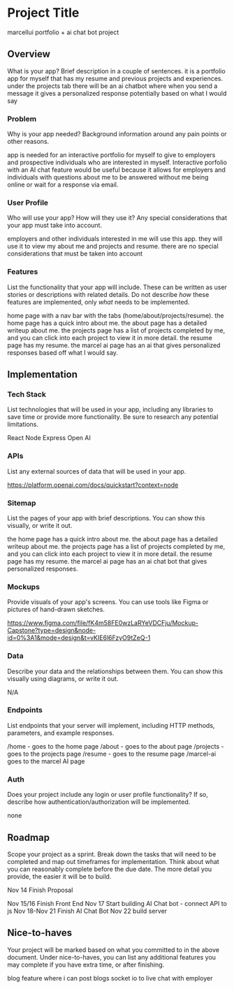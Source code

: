 # Project Title

marcellui portfolio + ai chat bot project

## Overview

What is your app? Brief description in a couple of sentences.
it is a portfolio app for myself that has my resume and previous projects and experiences.
under the projects tab there will be an ai chatbot where when you send a message it gives a personalized response potentially based on what I would say

### Problem

Why is your app needed? Background information around any pain points or other reasons.

app is needed for an interactive portfolio for myself to give to employers and prospective individuals who are interested in myself. Interactive porfolio with an AI chat feature would be useful because it allows for employers and individuals with questions about me to be answered without me being online or wait for a response via email.

### User Profile

Who will use your app? How will they use it? Any special considerations that your app must take into account.

employers and other individuals interested in me will use this app. they will use it to view my about me and projects and resume.  there are no special considerations that must be taken into account

### Features

List the functionality that your app will include. These can be written as user stories or descriptions with related details. Do not describe _how_ these features are implemented, only _what_ needs to be implemented.

home page with a nav bar with the tabs (home/about/projects/resume).
the home page has a quick intro about me.
the about page has a detailed writeup about me.
the projects page has a list of projects completed by me, and you can click into each project to view it in more detail.
the resume page has my resume.
the marcel ai page has an ai that gives personalized responses based off what I would say. 

## Implementation

### Tech Stack

List technologies that will be used in your app, including any libraries to save time or provide more functionality. Be sure to research any potential limitations.

React
Node 
Express
Open AI

### APIs

List any external sources of data that will be used in your app.

https://platform.openai.com/docs/quickstart?context=node

### Sitemap

List the pages of your app with brief descriptions. You can show this visually, or write it out.

the home page has a quick intro about me.
the about page has a detailed writeup about me.
the projects page has a list of projects completed by me, and you can click into each project to view it in more detail.
the resume page has my resume.
the marcel ai page has an ai chat bot that gives personalized responses.
 

### Mockups

Provide visuals of your app's screens. You can use tools like Figma or pictures of hand-drawn sketches.

https://www.figma.com/file/fK4m58FE0wzLaRYeVDCFju/Mockup-Capstone?type=design&node-id=0%3A1&mode=design&t=vKIE6l6FzyO9tZeQ-1

### Data

Describe your data and the relationships between them. You can show this visually using diagrams, or write it out. 

N/A

### Endpoints

List endpoints that your server will implement, including HTTP methods, parameters, and example responses.

/home - goes to the home page
/about - goes to the about page
/projects - goes to the projects page
/resume - goes to the resume page
/marcel-ai goes to the marcel AI page


### Auth

Does your project include any login or user profile functionality? If so, describe how authentication/authorization will be implemented.

none

## Roadmap

Scope your project as a sprint. Break down the tasks that will need to be completed and map out timeframes for implementation. Think about what you can reasonably complete before the due date. The more detail you provide, the easier it will be to build.


Nov 14 Finish Proposal


Nov 15/16 Finish Front End 
Nov 17 Start building AI Chat bot - connect API to js
Nov 18-Nov 21 Finish AI Chat Bot
Nov 22 build server



## Nice-to-haves

Your project will be marked based on what you committed to in the above document. Under nice-to-haves, you can list any additional features you may complete if you have extra time, or after finishing.

blog feature where i can post blogs 
socket io to live chat with employer
